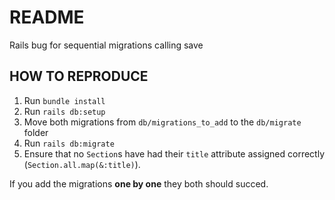 # README

Rails bug for sequential migrations calling save

## HOW TO REPRODUCE

1. Run `bundle install`
2. Run `rails db:setup`
3. Move both migrations from `db/migrations_to_add` to the `db/migrate` folder
4. Run `rails db:migrate`
5. Ensure that no `Section`s have had their `title` attribute assigned correctly (`Section.all.map(&:title)`).

If you add the migrations **one by one** they both should succed.
